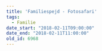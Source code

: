 ```yaml
---
title: 'Familiespejd - Fotosafari'
tags:
  - Familie
date_start: "2018-02-11T09:00:00"
date_end: "2018-02-11T11:00:00"
old_id: 6968
---
```

